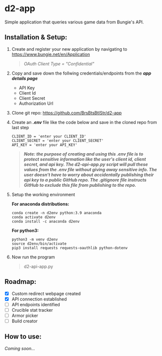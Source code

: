 # d2-app
Simple application that queries various game data from Bungie's API.

## Installation & Setup:
1. Create and register your new application by navigating to https://www.bungie.net/en/Application
    > *OAuth Client Type = "Confidential"*

2. Copy and save down the follwing credentials/endpoints from the __*app details page*__
    * API Key
    * Client Id
    * Client Secret
    * Authorization Url

3. Clone git repo: https://github.com/BrsBtsBtlStr/d2-app

4. Create an __*.env*__ file like the code below and save in the cloned repo from last step
    ```
    CLIENT_ID = 'enter your CLIENT_ID'
    CLIENT_SECRET = 'enter your CLIENT_SECRET'
    API_KEY = 'enter your API_KEY'
    ```

    >*__Note: the purpose of creating and using this .env file is to protect sensitive information like the user's client id, client secret, and api key. The d2-api-app.py script will pull these values from the .env file without giving away sensitive info. The user doesn't have to worry about accidentally publishing their api key to a public GitHub repo. The .gitignore file instructs GitHub to exclude this file from publishing to the repo.__*

5. Setup the working environment
    
    **For anaconda distributions:**
    ```
    conda create -n d2env python:3.9 anaconda
    conda activate d2env
    conda install -c anaconda d2env
    ```
    
    **For python3:**
    ```
    python3 -m venv d2env
    source d2env/bin/activate
    pip3 install requests requests-oauthlib python-dotenv
    ```

6. Now run the program
    >d2-api-app.py

## Roadmap:
- [x] Custom redirect webpage created
- [x] API connection established
- [ ] API endpoints identified
- [ ] Crucible stat tracker
- [ ] Armor picker
- [ ] Build creator

## How to use:
 _Coming soon..._
